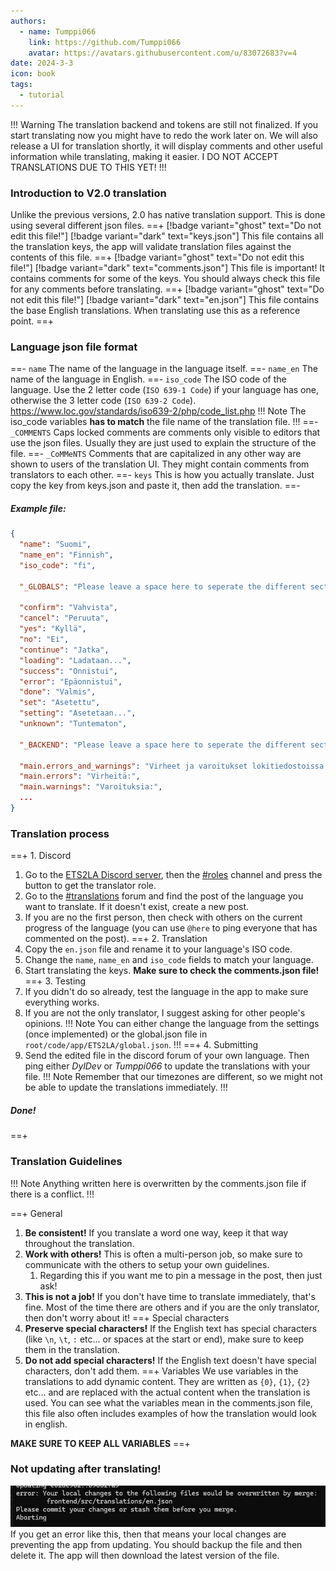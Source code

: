 ```yaml
---
authors: 
  - name: Tumppi066
    link: https://github.com/Tumppi066
    avatar: https://avatars.githubusercontent.com/u/83072683?v=4
date: 2024-3-3
icon: book
tags: 
  - tutorial
---
```


!!! Warning
The translation backend and tokens are still not finalized. If you start translating now you might have to redo the work later on. We will also release a UI for translation shortly, it will display comments and other useful information while translating, making it easier.
I DO NOT ACCEPT TRANSLATIONS DUE TO THIS YET!
!!!
### Introduction to V2.0 translation
Unlike the previous versions, 2.0 has native translation support. This is done using several different json files.
==+ [!badge variant="ghost" text="Do not edit this file!"] [!badge variant="dark" text="keys.json"] 
This file contains all the translation keys, the app will validate translation files against the contents of this file.
==+ [!badge variant="ghost" text="Do not edit this file!"] [!badge variant="dark" text="comments.json"] 
This file is important! It contains comments for some of the keys. You should always check this file for any comments before translating.
==+ [!badge variant="ghost" text="Do not edit this file!"] [!badge variant="dark" text="en.json"] 
This file contains the base English translations. When translating use this as a reference point.
==+

### Language json file format
==- `name`
The name of the language in the language itself.
==- `name_en`
The name of the language in English.
==- `iso_code`
The ISO code of the language. Use the 2 letter code (`ISO 639-1 Code`) if your language has one, otherwise the 3 letter code (`ISO 639-2 Code`).
https://www.loc.gov/standards/iso639-2/php/code_list.php
!!! Note
The iso_code variables **has to match** the file name of the translation file.
!!!
==- `_COMMENTS`
Caps locked comments are comments only visible to editors that use the json files. Usually they are just used to explain the structure of the file.
==- `_CoMMeNTS`
Comments that are capitalized in any other way are shown to users of the translation UI. They might contain comments from translators to each other.
==- `keys`
This is how you actually translate. Just copy the key from keys.json and paste it, then add the translation.
==-
##### Example file:
```json
{
  "name": "Suomi",
  "name_en": "Finnish",
  "iso_code": "fi",

  "_GLOBALS": "Please leave a space here to seperate the different sections of the translations.",

  "confirm": "Vahvista",
  "cancel": "Peruuta",
  "yes": "Kyllä",
  "no": "Ei",
  "continue": "Jatka",
  "loading": "Ladataan...",
  "success": "Onnistui",
  "error": "Epäonnistui",
  "done": "Valmis",
  "set": "Asetettu",
  "setting": "Asetetaan...",
  "unknown": "Tuntematon",

  "_BACKEND": "Please leave a space here to seperate the different sections of the translations.",

  "main.errors_and_warnings": "Virheet ja varoitukset lokitiedostoissa:",
  "main.errors": "Virheitä:",
  "main.warnings": "Varoituksia:",
  ...
}
```

### Translation process
==+ 1. Discord
1. Go to the [ETS2LA Discord server](https://discord.gg/ETS2LA), then the [#roles](https://discord.com/channels/1120719484982939790/1133373947744878634) channel and press the button to get the translator role.
2. Go to the [#translations](https://discord.com/channels/1120719484982939790/1272264777997226179) forum and find the post of the language you want to translate. If it doesn't exist, create a new post.
3. If you are no the first person, then check with others on the current progress of the language (you can use `@here` to ping everyone that has commented on the post).
==+ 2. Translation
1. Copy the `en.json` file and rename it to your language's ISO code.
2. Change the `name`, `name_en` and `iso_code` fields to match your language.
3. Start translating the keys. **Make sure to check the comments.json file!**
==+ 3. Testing
1. If you didn't do so already, test the language in the app to make sure everything works.
2. If you are not the only translator, I suggest asking for other people's opinions.
!!! Note
You can either change the language from the settings (once implemented) or the global.json file in `root/code/app/ETS2LA/global.json`.
!!!
==+ 4. Submitting
1. Send the edited file in the discord forum of your own language. Then ping either *DylDev* or *Tumppi066* to update the translations with your file.
!!! Note
Remember that our timezones are different, so we might not be able to update the translations immediately.
!!!
##### Done!
==+

### Translation Guidelines
!!! Note
Anything written here is overwritten by the comments.json file if there is a conflict.
!!!

==+ General
1. **Be consistent!** If you translate a word one way, keep it that way throughout the translation.
2. **Work with others!** This is often a multi-person job, so make sure to communicate with the others to setup your own guidelines.
   1. Regarding this if you want me to pin a message in the post, then just ask!
3. **This is not a job!** If you don't have time to translate immediately, that's fine. Most of the time there are others and if you are the only translator, then don't worry about it!
==+ Special characters
1. **Preserve special characters!** If the English text has special characters (like `\n`, `\t`, `:` etc... or spaces at the start or end), make sure to keep them in the translation.
2. **Do not add special characters!** If the English text doesn't have special characters, don't add them.
==+ Variables
We use variables in the translations to add dynamic content. They are written as `{0}`, `{1}`, `{2}` etc... and are replaced with the actual content when the translation is used. You can see what the variables mean in the comments.json file, this file also often includes examples of how the translation would look in english.

**MAKE SURE TO KEEP ALL VARIABLES**
==+

### Not updating after translating!
 ![From @onayB09 on discord!](image.png)
If you get an error like this, then that means your local changes are preventing the app from updating. You should backup the file and then delete it. The app will then download the latest version of the file.